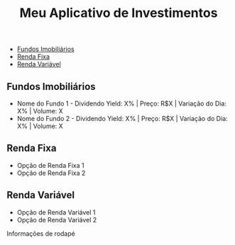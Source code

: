 <!DOCTYPE html>
<html>
<head>
  <title>Meu Aplicativo de Investimentos</title>
</head>
<body>
  <header>
    <!-- Coloque o seu logo aqui -->
    <h1>Meu Aplicativo de Investimentos</h1>
  </header>
  <nav>
    <!-- Coloque o seu menu de navegação aqui -->
    <ul>
      <li><a href="#fundos-imobiliarios">Fundos Imobiliários</a></li>
      <li><a href="#renda-fixa">Renda Fixa</a></li>
      <li><a href="#renda-variavel">Renda Variável</a></li>
    </ul>
  </nav>
  <section id="fundos-imobiliarios">
    <h2>Fundos Imobiliários</h2>
    <!-- Coloque a lista de fundos imobiliários aqui -->
    <ul>
      <li>Nome do Fundo 1 - Dividendo Yield: X% | Preço: R$X | Variação do Dia: X% | Volume: X</li>
      <li>Nome do Fundo 2 - Dividendo Yield: X% | Preço: R$X | Variação do Dia: X% | Volume: X</li>
      <!-- Outros fundos imobiliários -->
    </ul>
  </section>
  <section id="renda-fixa">
    <h2>Renda Fixa</h2>
    <!-- Coloque a lista de opções de renda fixa aqui -->
    <ul>
      <li>Opção de Renda Fixa 1</li>
      <li>Opção de Renda Fixa 2</li>
      <!-- Outras opções de renda fixa -->
    </ul>
  </section>
  <section id="renda-variavel">
    <h2>Renda Variável</h2>
    <!-- Coloque a lista de opções de renda variável aqui -->
    <ul>
      <li>Opção de Renda Variável 1</li>
      <li>Opção de Renda Variável 2</li>
      <!-- Outras opções de renda variável -->
    </ul>
  </section>
  <footer>
    <!-- Coloque informações de rodapé aqui -->
    <p>Informações de rodapé</p>
  </footer>
</body>
</html>
